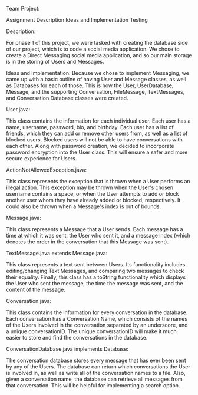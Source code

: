 Team Project:

Assignment Description
Ideas and Implementation
Testing


Description:

For phase 1 of this project, we were tasked with creating the database side of our project, which
is to code a social media application. We chose to create a Direct Messaging social media application,
and so our main storage is in the storing of Users and Messages.

Ideas and Implementation:
Because we chose to implement Messaging, we came up with a basic outline of having User and Message classes,
as well as Databases for each of those. This is how the User, UserDatabase, Message, and the supporting Conversation,
FileMessage, TextMessages, and Conversation Database classes were created.

User.java:

This class contains the information for each individual user. 
Each user has a name, username, password, bio, and birthday. Each user has a list of friends, 
which they can add or remove other users from, as well as a list of blocked users.
Blocked users will not be able to have conversations with each other.
Along with password creation, we decided to incorporate password encryption into the User class. This will ensure a 
safer and more secure experience for Users.

ActionNotAllowedException.java:

This class represents the exception that is thrown when a User performs an illegal action. 
This exception may be thrown when the User's chosen username contains a space, or when the User attempts to add or 
block another user whom they have already added or blocked, respectively. It could also be thrown when a Message's index
is out of bounds. 

Message.java:

This class represents a Message that a User sends. Each message has a time at which it was sent, the User who sent it,
and a message index (which denotes the order in the conversation that this Message was sent).

TextMessage.java extends Message.java:

This class represents a text sent between Users. Its functionality includes editing/changing Text Messages, and comparing
two messages to check their equality. Finally, this class has a toString functionality which displays the User who sent 
the message, the time the message was sent, and the content of the message. 

Conversation.java:

This class contains the information for every conversation in the database. Each conversation has a Conversation Name, 
which consists of the names of the Users involved in the conversation separated by an underscore, and a unique 
conversationID. The unique conversationID will make it much easier to store and find the conversations in the database.

ConversationDatabase.java implements Database:

The conversation database stores every message that has ever been sent by any of the Users. The database can return
which conversations the User is involved in, as well as write all of the conversation names to a file. Also, given a 
conversation name, the database can retrieve all messages from that conversation. This will be helpful for implementing
a search option. 
